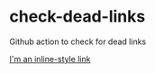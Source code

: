 # check-dead-links
Github action to check for dead links

[I'm an inline-style link](https://www.google.com)
